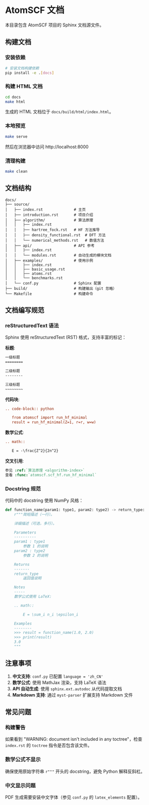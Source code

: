 # AtomSCF 文档

本目录包含 AtomSCF 项目的 Sphinx 文档源文件。

## 构建文档

### 安装依赖

```bash
# 安装文档构建依赖
pip install -e .[docs]
```

### 构建 HTML 文档

```bash
cd docs
make html
```

生成的 HTML 文档位于 `docs/build/html/index.html`。

### 本地预览

```bash
make serve
```

然后在浏览器中访问 http://localhost:8000

### 清理构建

```bash
make clean
```

## 文档结构

```
docs/
├── source/
│   ├── index.rst              # 主页
│   ├── introduction.rst       # 项目介绍
│   ├── algorithm/             # 算法原理
│   │   ├── index.rst
│   │   ├── hartree_fock.rst   # HF 方法推导
│   │   ├── density_functional.rst  # DFT 方法
│   │   └── numerical_methods.rst   # 数值方法
│   ├── api/                   # API 参考
│   │   ├── index.rst
│   │   └── modules.rst        # 自动生成的模块文档
│   ├── examples/              # 使用示例
│   │   ├── index.rst
│   │   ├── basic_usage.rst
│   │   ├── atoms.rst
│   │   └── benchmarks.rst
│   └── conf.py                # Sphinx 配置
├── build/                     # 构建输出（git 忽略）
└── Makefile                   # 构建命令
```

## 文档编写规范

### reStructuredText 语法

Sphinx 使用 reStructuredText (RST) 格式，支持丰富的标记：

**标题**:
```rst
一级标题
========

二级标题
--------

三级标题
~~~~~~~~
```

**代码块**:
```rst
.. code-block:: python

   from atomscf import run_hf_minimal
   result = run_hf_minimal(Z=1, r=r, w=w)
```

**数学公式**:
```rst
.. math::

   E = -\frac{Z^2}{2n^2}
```

**交叉引用**:
```rst
参见 :ref:`算法原理 <algorithm-index>`
查看 :func:`atomscf.scf_hf.run_hf_minimal`
```

### Docstring 规范

代码中的 docstring 使用 NumPy 风格：

```python
def function_name(param1: type1, param2: type2) -> return_type:
    r"""简短描述（一行）。

    详细描述（可选，多行）。

    Parameters
    ----------
    param1 : type1
        参数 1 的说明
    param2 : type2
        参数 2 的说明

    Returns
    -------
    return_type
        返回值说明

    Notes
    -----
    数学公式使用 LaTeX:

    .. math::

        E = \sum_i n_i \epsilon_i

    Examples
    --------
    >>> result = function_name(1.0, 2.0)
    >>> print(result)
    3.0
    """
```

## 注意事项

1. **中文支持**: `conf.py` 已配置 `language = 'zh_CN'`
2. **数学公式**: 使用 MathJax 渲染，支持 LaTeX 语法
3. **API 自动生成**: 使用 `sphinx.ext.autodoc` 从代码提取文档
4. **Markdown 支持**: 通过 `myst-parser` 扩展支持 Markdown 文件

## 常见问题

### 构建警告

如果看到 "WARNING: document isn't included in any toctree"，检查 `index.rst` 的 `toctree` 指令是否包含该文件。

### 数学公式不显示

确保使用原始字符串 `r"""` 开头的 docstring，避免 Python 解释反斜杠。

### 中文显示问题

PDF 生成需要安装中文字体（参见 `conf.py` 的 `latex_elements` 配置）。
